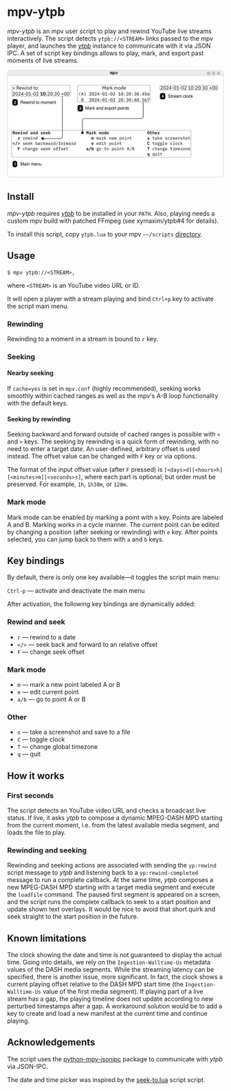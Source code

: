 # mpv-ytpb

*mpv-ytpb* is an mpv user script to play and rewind YouTube live streams
interactively. The script detects `ytpb://<STREAM>` links passed to the mpv
player, and launches the *[ytpb](https://github.com/xymaxim/ytpb)* instance to
communicate with it via JSON IPC. A set of script key bindings allows to play,
mark, and export past moments of live streams.

![mpv-ytpb user interface](./images/mpv-ytpb-ui.png)

## Install

*mpv-ytpb* requires *[ytpb](https://github.com/xymaxim/ytpb)* to be
installed in your `PATH`. Also, playing needs a custom mpv build with patched
FFmpeg (see xymaxim/ytpb#4 for details).

To install this script, copy `ytpb.lua` to your mpv `~~/scripts`
[directory](https://mpv.io/manual/master/#files).

## Usage 

    $ mpv ytpb://<STREAM>,

where `<STREAM>` is an YouTube video URL or ID.

It will open a player with a stream playing and bind `Ctrl+p` key to activate
the script main menu.

### Rewinding

Rewinding to a moment in a stream is bound to `r` key.

### Seeking

#### Nearby seeking

If ``cache=yes`` is set in ``mpv.conf`` (highly recommended), seeking works
smoothly within cached ranges as well as the mpv's A-B loop functionality with
the default keys.

#### Seeking by rewinding

Seeking backward and forward outside of cached ranges is possible with `<` and
`>` keys. The seeking by rewinding is a quick form of rewinding, with no need to
enter a target date. An user-defined, arbitrary offset is used instead. The
offset value can be changed with `F` key or via options.

The format of the input offset value (after `F` pressed) is
`[<days>d][<hours>h][<minutes>m][<seconds>s]`, where each part is optional, but
order must be preserved. For example, `1h`, `1h30m`, or `120m`.

### Mark mode

Mark mode can be enabled by marking a point with `m` key. Points are labeled A
and B. Marking works in a cycle manner. The current point can be edited by
changing a position (after seeking or rewinding) with `e` key. After points
selected, you can jump back to them with `a` and `b` keys.

## Key bindings

By default, there is only one key available—it toggles the script main menu:

`Ctrl-p` — activate and deactivate the main menu

After activation, the following key bindings are dynamically added:

### Rewind and seek

* `r` — rewind to a date
* `</>` — seek back and forward to an relative offset
* `F` — change seek offset

### Mark mode

* `m` — mark a new point labeled A or B
* `e` — edit current point
* `a/b` — go to point A or B

### Other

* `s` — take a screenshot and save to a file
* `C` — toggle clock
* `T` — change global timezone
* `q` — quit

## How it works

### First seconds

The script detects an YouTube video URL and checks a broadcast live status. If
live, it asks *ytpb* to compose a dynamic MPEG-DASH MPD starting from the
current moment, i.e. from the latest available media segment, and loads the file
to play.

### Rewinding and seeking

Rewinding and seeking actions are associated with sending the `yp:rewind` script
message to *ytpb* and listening back to a `yp:rewind-completed` message to run a
complete callback. At the same time, *ytpb* composes a new MPEG-DASH MPD
starting with a target media segment and execute the `loadfile` command. The
paused first segment is appeared on a screen, and the script runs the complete
callback to seek to a start position and update shown text overlays. It would be
nice to avoid that short quirk and seek straight to the start position in the
future.

## Known limitations

The clock showing the date and time is not guaranteed to display the actual
time. Going into details, we rely on the `Ingestion-Walltime-Us` metadata values
of the DASH media segments. While the streaming latency can be specified, there
is another issue, more significant. In fact, the clock shows a current playing
offset relative to the DASH MPD start time (the `Ingestion-Walltime-Us` value of
the first media segment). If playing part of a live stream has a gap, the
playing timeline does not update according to new perturbed timestamps after a
gap. A workaround solution would be to add a key to create and load a new
manifest at the current time and continue playing.

## Acknowledgements

The script uses the
[python-mpv-jsonipc](https://github.com/iwalton3/python-mpv-jsonipc) package to
communicate with *ytpb* via JSON-IPC.

The date and time picker was inspired by the
[seek-to.lua](https://github.com/occivink/mpv-scripts/tree/master?tab=readme-ov-file#seek-tolua)
script script.
